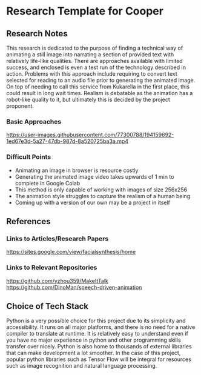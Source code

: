 # Research Template for Cooper
## Research Notes
This research is dedicated to the purpose of finding a technical way of animating a still image into narrating a section of provided text with relatively life-like qualities. There are approaches available with limited success, and enclosed is even a test run of the technology described in action. Problems with this approach include requiring to convert text selected for reading to an audio file prior to generating the animated image. On top of needing to call this service from Kukarella in the first place, this could result in long wait times. Realism is debatable as the animation has a robot-like quality to it, but ultimately this is decided by the project proponent.
### Basic Approaches



https://user-images.githubusercontent.com/77300788/194159692-1ed67e3d-5a27-47db-987d-8a520725ba3a.mp4


### Difficult Points
- Animating an image in browser is resource costly
- Generating the animated image video takes upwards of 1 min to complete in Google Colab
- This method is only capable of working with images of size 256x256
- The animation style struggles to capture the realism of a human being
- Coming up with a version of our own may be a project in itself

## References
### Links to Articles/Research Papers
https://sites.google.com/view/facialsynthesis/home

### Links to Relevant Repositories 
https://github.com/yzhou359/MakeItTalk  
https://github.com/DinoMan/speech-driven-animation
## Choice of Tech Stack
Python is a very possible choice for this project due to its simplicity and accessibility. It runs on all major platforms, and there is no need for a native compiler to translate at runtime. It is relatively easy to understand even if you have no major experience in python and other programming skills transfer over nicely. Python is also home to thousands of external libraries that can make development a lot smoother. In the case of this project, popular python libraries such as Tensor Flow will be integral for resources such as image recognition and natural language processing.  
